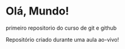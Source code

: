 # Olá, Mundo!
 primeiro repositorio do curso de git e github 

Repositório criado durante uma aula ao-vivo!
